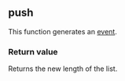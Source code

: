 ## push

This function generates an [event](#events).


### Return value
Returns the new length of the list.